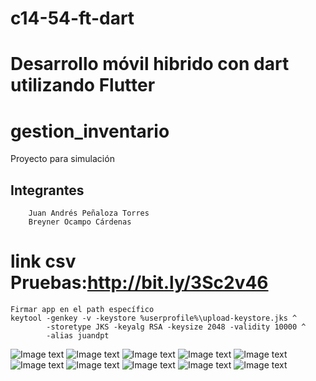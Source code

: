 
# c14-54-ft-dart
Desarrollo móvil hibrido con dart utilizando Flutter 
=======
# gestion_inventario

 Proyecto para simulación

 ## Integrantes
```
    Juan Andrés Peñaloza Torres
    Breyner Ocampo Cárdenas

```
# link csv Pruebas:http://bit.ly/3Sc2v46
```
Firmar app en el path específico
keytool -genkey -v -keystore %userprofile%\upload-keystore.jks ^
        -storetype JKS -keyalg RSA -keysize 2048 -validity 10000 ^
        -alias juandpt

```
![Image text](/assets/images/screens_demo/1.png)
![Image text](/assets/images/screens_demo/2.png)
![Image text](/assets/images/screens_demo/3.png)
![Image text](/assets/images/screens_demo/4.png)
![Image text](/assets/images/screens_demo/5.png)
![Image text](/assets/images/screens_demo/6.png)
![Image text](/assets/images/screens_demo/7.png)
![Image text](/assets/images/screens_demo/8.png)
![Image text](/assets/images/screens_demo/9.png)
![Image text](/assets/images/screens_demo/10.png)
